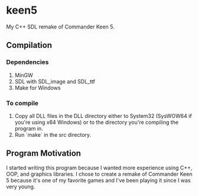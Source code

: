 <h1>keen5</h1>

My C++ SDL remake of Commander Keen 5.

<h2>Compilation</h2>

<h3>Dependencies</h3>

<ol>
<li>MinGW</li>
<li>SDL with SDL_image and SDL_ttf</li>
<li>Make for Windows</li>
</ol>

<h3>To compile</h3>

<ol>
<li>Copy all DLL files in the DLL directory either to System32 (SysWOW64 if you're using x64 Windows) or to the directory you're compiling the program in.</li>
<li>Run `make` in the src directory.</li>
</ol>

<h2>Program Motivation</h2>

I started writing this program because I wanted more experience using C++, OOP,
and graphics libraries. I chose to create a remake of Commander Keen 5
because it's one of my favorite games and I've been playing it since I was
very young.
